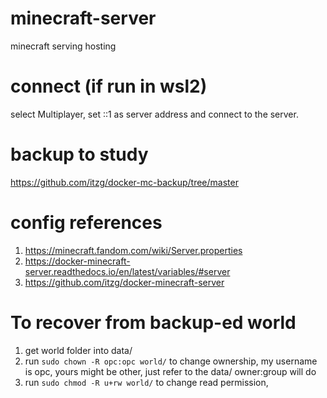 # minecraft-server
minecraft serving hosting

# connect (if run in wsl2)
select Multiplayer, set ::1 as server address and connect to the server.

# backup to study
https://github.com/itzg/docker-mc-backup/tree/master

# config references
1. https://minecraft.fandom.com/wiki/Server.properties
2. https://docker-minecraft-server.readthedocs.io/en/latest/variables/#server
3. https://github.com/itzg/docker-minecraft-server

# To recover from backup-ed world
1. get world folder into data/
2. run `sudo chown -R opc:opc world/` to change ownership, my username is opc, yours might be other, just refer to the data/ owner:group will do
3. run `sudo chmod -R u+rw world/` to change read permission, 
